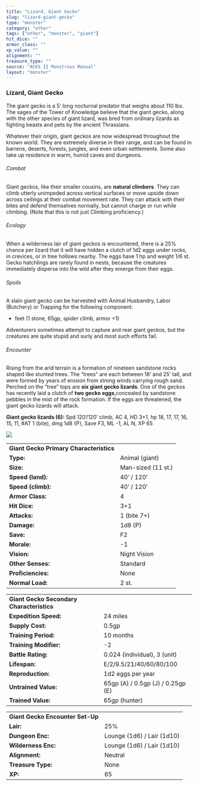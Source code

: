 ```yaml
---
title: "Lizard, Giant Gecko"
slug: "lizard-giant-gecko"
type: "monster"
category: "other"
tags: ["other", "monster", "giant"]
hit_dice: ""
armor_class: ""
xp_value: ""
alignment: ""
treasure_type: ""
source: "ACKS II Monstrous Manual"
layout: "monster"
---
```


### Lizard, Giant Gecko

The giant gecko is a 5’ long nocturnal predator that weighs about 110 lbs. The sages of the Tower
of Knowledge believe that the giant gecko, along with the other species of giant lizard, was bred
from ordinary lizards as fighting beasts and pets by the ancient Thrassians.

Whatever their origin, giant geckos are now widespread throughout the known world. They are
extremely diverse in their range, and can be found in barrens, deserts, forests, jungles, and even
urban settlements. Some also take up residence in warm, humid caves and dungeons.

###### Combat

Giant geckos, like their smaller cousins, are **natural climbers**. They can climb utterly
unimpeded across vertical surfaces or move upside down across ceilings at their combat movement
rate. They can attack with their bites and defend themselves normally, but cannot charge or run
while climbing. (Note that this is not just Climbing proficiency.)

###### Ecology

When a wilderness lair of giant geckos is encountered, there is a 25% chance per lizard that it
will have hidden a clutch of 1d2 eggs under rocks, in crevices, or in tree hollows nearby. The eggs
have 1 hp and weight 1/6 st. Gecko hatchlings are rarely found in nests, because the creatures
immediately disperse into the wild after they emerge from their eggs.

###### Spoils

A slain giant gecko can be harvested with Animal Husbandry, Labor (Butchery) or Trapping for the
following component:

* feet (1 stone, 65gp, s*pider climb,* armor +1)

Adventurers sometimes attempt to capture and rear giant geckos, but the creatures are quite stupid
and surly and most such efforts fail.

###### Encounter

Rising from the arid terrain is a formation of nineteen sandstone rocks shaped like stunted trees.
The “trees” are each between 18’ and 25’ tall, and were formed by years of erosion from strong winds
carrying rough sand. Perched on the “tree” tops are **six giant gecko lizards**. One of the geckos
has recently laid a clutch of **two gecko eggs**,concealed by sandstone pebbles in the mist of the
rock formation. If the eggs are threatened, the giant gecko lizards will attack.

**Giant gecko lizards (6):** Spd 120’/120’ climb, AC 4, HD 3+1, hp 18, 17, 17, 16, 15, 11, #AT 1
(bite), dmg 1d8 {P}, Save F3, ML -1, AL N, XP 65

![](data:image/png;base64...)

|  |  |
| --- | --- |
| **Giant Gecko Primary Characteristics** | |
| **Type:** | Animal (giant) |
| **Size:** | Man-sized (11 st.) |
| **Speed (land):** | 40’ / 120’ |
| **Speed (climb):** | 40’ / 120’ |
| **Armor Class:** | 4 |
| **Hit Dice:** | 3+1 |
| **Attacks:** | 1 (bite 7+) |
| **Damage:** | 1d8 {P} |
| **Save:** | F2 |
| **Morale:** | -1 |
| **Vision:** | Night Vision |
| **Other Senses:** | Standard |
| **Proficiencies:** | None |
| **Normal Load:** | 2 st. |

|  |  |
| --- | --- |
| **Giant Gecko Secondary Characteristics** | |
| **Expedition Speed:** | 24 miles |
| **Supply Cost:** | 0.5gp |
| **Training Period:** | 10 months |
| **Training Modifier:** | -2 |
| **Battle Rating:** | 0.024 (individual), 3 (unit) |
| **Lifespan:** | E/2/9.5/21/40/60/80/100 |
| **Reproduction:** | 1d2 eggs per year |
| **Untrained Value:** | 65gp (A) / 0.5gp (J) / 0.25gp (E) |
| **Trained Value:** | 65gp (hunter) |

|  |  |
| --- | --- |
| **Giant Gecko Encounter Set-Up** | |
| **Lair:** | 25% |
| **Dungeon Enc:** | Lounge (1d6) / Lair (1d10) |
| **Wilderness Enc:** | Lounge (1d6) / Lair (1d10) |
| **Alignment:** | Neutral |
| **Treasure Type:** | None |
| **XP:** | 65 |
